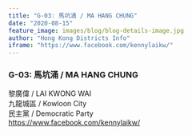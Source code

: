 ```yaml
---
title: "G-03: 馬坑涌 / MA HANG CHUNG"
date: "2020-08-15"
feature_image: images/blog/blog-details-image.jpg
author: "Hong Kong Districts Info"
iframe: "https://www.facebook.com/kennylaikw/"
---
```


### G-03: 馬坑涌 / MA HANG CHUNG  
黎廣偉 / LAI KWONG WAI  
九龍城區 / Kowloon City  
民主黨 / Democratic Party  
https://www.facebook.com/kennylaikw/
